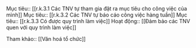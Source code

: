Mục tiêu:: [[r.k.3.1 Các TNV tự tham gia đặt ra mục tiêu cho công việc của mình]]
Mục tiêu:: [[r.k.3.2 Các TNV tự báo cáo công việc hàng tuần]]
Mục tiêu:: [[r.k.3.3 Có được quy trình làm việc]]
Hoạt động:: [[Đảm bảo các TNV quen với quy trình làm việc]]

Tham khảo:: [[Văn hoá tổ chức]]